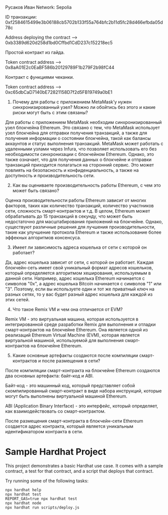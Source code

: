 Русаков Иван
Network: Sepolia

ID транзакции: 0xf2584615499e3b06188cb5702b133f55a764bfc2b11d5fc28d466efbda05d78c

Address deploying the contract --> 0xb3389d620d258d1bd0Cffbd1CdD237c152218ec5

Простой контракт из гайда.

Token contract address --> 0x8aA01E2c0EaBF586b20129789F1b279F2b98fC44

Контракт с функциями чеканки.

Token contract address --> 0xc65dbCaD7140bE72821158D7f2d5FB19749a0bE1


1. Почему для работы с приложением MetaMask’у нужен синхронизированный узел? Можно ли обойтись без этого и какие риски могут быть с этим связаны?
  
Для работы с приложением MetaMask необходим синхронизированный узел блокчейна Ethereum. Это связано с тем, что MetaMask использует узел блокчейна для отправки получения транзакций, а также для получения информации о состоянии блокчейна, такой как балансы аккаунтов и статус выполнения транзакций. MetaMask может работать с удаленными узлами через Infura, что позволяет использовать его без необходимости синхронизации с блокчейном Ethereum. Однако, это также означает, что для получения данных о блокчейне и отправки транзакций приходится полагаться на сторонний сервис. Это может повлиять на безопасность и конфиденциальность, а также на доступность и производительность сети.
  
2. Как вы оцениваете производительность работы Ethereum, с чем это может быть связано?

Оценка производительности работы Ethereum зависит от многих факторов, таких как количество транзакций, количество участников сети, сложность смарт-контрактов и т.д. В целом, Ethereum может обрабатывать до 15 транзакций в секунду, что может быть недостаточно для масштабирования приложений на блокчейне. Однако, существуют различные решения для лучшения производительности, такие как улучшение протокола Ethereum и также использование более эффекных алгоритмов консенсуса.
  
3. Имеет ли зависимость адреса кошелька от сети с которой он работает?

Да, адрес кошелька зависит от сети, с которой он работает. Каждая блокчейн-сеть имеет свой уникальный формат адресов кошельков, который определяется алгоритмом хеширования, используемым в данной сети. Например, адрес кошелька Ethereum начинается с символов "0x", а адрес кошелька Bitcoin начинается с символов "1" или "3". Поэтому, если вы используете один и тот же приватный ключ на разных сетях, то у вас будет разный адрес кошелька для каждой из этих сетей.
  
4. Что такое Remix VM и чем она отличается от EVM?

Remix VM - это виртуальная машина, которая используется в интегрированной среде разработки Remix для выполнения и отладки смарт-контрактов на блокчейне Ethereum. Она является одной из реализаций Ethereum Virtual Machine (EVM), которая является виртуальной машиной, используемой для выполнения смарт-контрактов на блокчейне Ethereum.
  
5. Какие основные артефакты создаются после компиляции смарт-контрактов и после размещения в сети?

После компиляции смарт-контракта на блокчейне Ethereum создаются два основных артефакта: байт-код и ABI.

Байт-код - это машинный код, который представляет собой скомпилированный смарт-контракт в виде набора инструкций, которые могут быть выполнены виртуальной машиной Ethereum.

ABI (Application Binary Interface) - это интерфейс, который определяет, как взаимодействовать со смарт-контрактом.

После размещения смарт-контракта в блокчейн-сети Ethereum создается адрес контракта, который является уникальным идентификатором контракта в сети.


# Sample Hardhat Project

This project demonstrates a basic Hardhat use case. It comes with a sample contract, a test for that contract, and a script that deploys that contract.

Try running some of the following tasks:

```shell
npx hardhat help
npx hardhat test
REPORT_GAS=true npx hardhat test
npx hardhat node
npx hardhat run scripts/deploy.js
```
